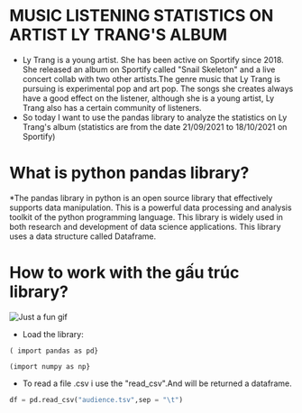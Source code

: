 # MUSIC LISTENING STATISTICS ON ARTIST LY TRANG'S ALBUM
* Ly Trang is a young artist. She has been active on Sportify since 2018. She released an album on Sportify called "Snail Skeleton" and a live concert collab with two other artists.The genre music that Ly Trang is pursuing is experimental pop and art pop. The songs she creates always have a good effect on the listener, although she is a young artist, Ly Trang also has a certain community of listeners.
* So today I want to use the pandas library to analyze the statistics on Ly Trang's album (statistics are from the date 21/09/2021 to 18/10/2021 on Sportify)
# What is python pandas library?
*The pandas library in python is an open source library that effectively supports data manipulation. This is a powerful data processing and analysis toolkit of the python programming language. This library is widely used in both research and development of data science applications. This library uses a data structure called Dataframe.
# How to work with the gấu trúc library?
![Just a fun gif](https://media.giphy.com/media/PiQejEf31116URju4V/giphy.gif)

* Load the library:

```( import pandas as pd}```

```(import numpy as np}```
* To read a file .csv i use the "read_csv".And will be returned a dataframe.
```py
df = pd.read_csv("audience.tsv",sep = "\t")



